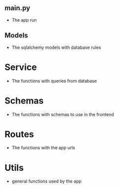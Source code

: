 
## main.py
- The app run

## Models
- The sqlalchemy models with database rules

# Service
- The functions with queries from database

# Schemas
- The functions with schemas to use in the frontend

# Routes
- The functions with the app urls

# Utils
- general functions used by the app